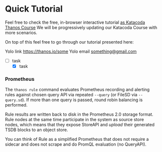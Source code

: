 # Quick Tutorial

Feel free to check the free, in-browser interactive 
tutorial [as Katacoda Thanos Course](https://katacoda.com/bwplotka/courses/thanos)
We will be progressively updating our 
Katacoda Course with more scenarios.

On top of this feel free to go through our tutorial presented here:

Yolo link https://thanos.io/some
Yolo email something@gmail.com

* [ ] task
  * [x] task
### Prometheus

The `thanos rule` command evaluates Prometheus recording and alerting rules
against chosen query API via repeated `--query` (or FileSD via `--query.sd`).
If more than one query is passed, round robin balancing is performed.

Rule results are written back to disk in the Prometheus 2.0 storage format.
Rule nodes at the same time participate in the system as source store nodes,
which means that they expose StoreAPI and *upload* their generated TSDB blocks
to an object store.

You can think of Rule as a simplified Prometheus that does not require
a sidecar and does not scrape and do PromQL evaluation (no QueryAPI).
